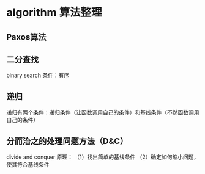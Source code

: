 # algorithm 算法整理  
## Paxos算法  
## 二分查找
   binary search 
   条件：有序
## 递归
   递归有两个条件：递归条件（让函数调用自己的条件）和基线条件（不然函数调用自己的条件）
## 分而治之的处理问题方法（D&C）
   divide and conquer
   原理：
   （1）找出简单的基线条件
   （2）确定如何缩小问题，使其符合基线条件